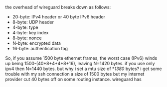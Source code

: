 the overhead of wireguard breaks down as follows:

- 20-byte: IPv4 header or 40 byte IPv6 header
- 8-byte: UDP header
- 4-byte: type
- 4-byte: key index
- 8-byte: nonce
- N-byte: encrypted data
- 16-byte: authentication tag

So, if you assume 1500 byte ethernet frames, the worst case (IPv6)
winds up being 1500-(40+8+4+4+8+16), leaving N=1420 bytes. if you use only ipv4 then N=1440 bytes.
but why i set a mtu size of **1380* bytes? i get some trouble with my ssh connection
 a size of 1500 bytes but my internet provider cut 40 bytes off on some routing instance.
wireguard has
